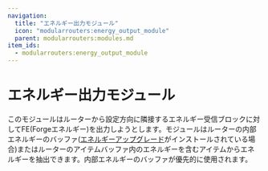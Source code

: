 ```yaml
---
navigation:
  title: "エネルギー出力モジュール"
  icon: "modularrouters:energy_output_module"
  parent: modularrouters:modules.md
item_ids:
  - modularrouters:energy_output_module
---
```


# エネルギー出力モジュール

このモジュールはルーターから設定方向に隣接するエネルギー受信ブロックに対してFE(Forgeエネルギー)を出力しようとします。モジュールはルーターの内部エネルギーのバッファ([エネルギーアップグレード](../energy.md)がインストールされている場合)またはルーターのアイテムバッファ内のエネルギーを含むアイテムからエネルギーを抽出できます。内部エネルギーのバッファが優先的に使用されます。



<Recipe id="modularrouters:energy_output_module" />

